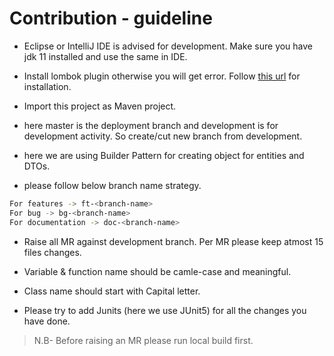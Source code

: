 # Contribution - guideline

- Eclipse or IntelliJ IDE is advised for development. Make sure you have jdk 11 installed and use the same in IDE. 

- Install lombok plugin otherwise you will get error. Follow  [this url](https://projectlombok.org/setup/eclipse) for installation.

- Import this project as Maven project.

- here master is the deployment branch and development is for development activity. So create/cut new branch from development.

- here we are using Builder Pattern for creating object for entities and DTOs.

- please follow below branch name strategy. 

```sh
For features -> ft-<branch-name>
For bug -> bg-<branch-name>
For documentation -> doc-<branch-name>  
```
- Raise all MR against development branch. Per MR please keep atmost 15 files changes.

- Variable & function name should be camle-case and meaningful.

- Class name should start with Capital letter.

- Please try to add Junits (here we use JUnit5) for all the changes you have done.
 
> N.B- Before raising an MR please run local build first.
